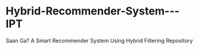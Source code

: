 # Hybrid-Recommender-System---IPT
Saan Ga? A Smart Recommender System Using Hybrid Filtering Repository
